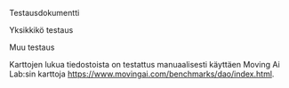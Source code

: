 Testausdokumentti

Yksikkikö testaus


Muu testaus

Karttojen lukua tiedostoista on testattus manuaalisesti käyttäen Moving Ai Lab:sin karttoja https://www.movingai.com/benchmarks/dao/index.html.
